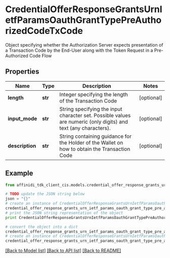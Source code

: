 # CredentialOfferResponseGrantsUrnIetfParamsOauthGrantTypePreAuthorizedCodeTxCode

Object specifying whether the Authorization Server expects presentation of a Transaction Code by the End-User along with the Token Request in a Pre-Authorized Code Flow

## Properties

| Name            | Type    | Description                                                                                                     | Notes      |
| --------------- | ------- | --------------------------------------------------------------------------------------------------------------- | ---------- |
| **length**      | **str** | Integer specifying the length of the Transaction Code                                                           | [optional] |
| **input_mode**  | **str** | String specifying the input character set. Possible values are numeric (only digits) and text (any characters). | [optional] |
| **description** | **str** | String containing guidance for the Holder of the Wallet on how to obtain the Transaction Code                   | [optional] |

## Example

```python
from affinidi_tdk_client_cis.models.credential_offer_response_grants_urn_ietf_params_oauth_grant_type_pre_authorized_code_tx_code import CredentialOfferResponseGrantsUrnIetfParamsOauthGrantTypePreAuthorizedCodeTxCode

# TODO update the JSON string below
json = "{}"
# create an instance of CredentialOfferResponseGrantsUrnIetfParamsOauthGrantTypePreAuthorizedCodeTxCode from a JSON string
credential_offer_response_grants_urn_ietf_params_oauth_grant_type_pre_authorized_code_tx_code_instance = CredentialOfferResponseGrantsUrnIetfParamsOauthGrantTypePreAuthorizedCodeTxCode.from_json(json)
# print the JSON string representation of the object
print CredentialOfferResponseGrantsUrnIetfParamsOauthGrantTypePreAuthorizedCodeTxCode.to_json()

# convert the object into a dict
credential_offer_response_grants_urn_ietf_params_oauth_grant_type_pre_authorized_code_tx_code_dict = credential_offer_response_grants_urn_ietf_params_oauth_grant_type_pre_authorized_code_tx_code_instance.to_dict()
# create an instance of CredentialOfferResponseGrantsUrnIetfParamsOauthGrantTypePreAuthorizedCodeTxCode from a dict
credential_offer_response_grants_urn_ietf_params_oauth_grant_type_pre_authorized_code_tx_code_form_dict = credential_offer_response_grants_urn_ietf_params_oauth_grant_type_pre_authorized_code_tx_code.from_dict(credential_offer_response_grants_urn_ietf_params_oauth_grant_type_pre_authorized_code_tx_code_dict)
```

[[Back to Model list]](../README.md#documentation-for-models) [[Back to API list]](../README.md#documentation-for-api-endpoints) [[Back to README]](../README.md)
